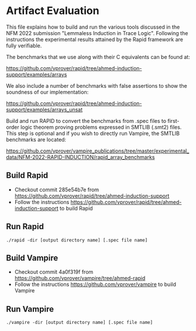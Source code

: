 # Artifact Evaluation

This file explains how to build and run the various tools discussed in the NFM 2022 submission 
"Lemmaless Induction in Trace Logic". Following the instructions the experimental results 
attained by the Rapid framework are fully verifiable.

The benchmarks that we use along with their C equivalents can be found at:

https://github.com/vprover/rapid/tree/ahmed-induction-support/examples/arrays

We also include a number of benchmarks with false assertions to show the soundness of our 
implementation:

https://github.com/vprover/rapid/tree/ahmed-induction-support/examples/arrays_unsat

Build and run RAPID to convert the benchmarks from .spec files to first-order logic
theorem proving problems expressed in SMTLIB (.smt2) files. This step is optional
and if you wish to directly run Vampire, the SMTLIB benchmarks are located:

https://github.com/vprover/vampire_publications/tree/master/experimental_data/NFM-2022-RAPID-INDUCTION/rapid_array_benchmarks

## Build Rapid

* Checkout commit 285e54b7e from https://github.com/vprover/rapid/tree/ahmed-induction-support
* Follow the instructions https://github.com/vprover/rapid/tree/ahmed-induction-support to build
  Rapid

## Run Rapid

`./rapid -dir [output directory name] [.spec file name]`

## Build Vampire

* Checkout commit 4a0f319f from  https://github.com/vprover/vampire/tree/ahmed-rapid
* Follow the instructions https://github.com/vprover/vampire to build
  Vampire

## Run Vampire

`./vampire -dir [output directory name] [.spec file name]`
